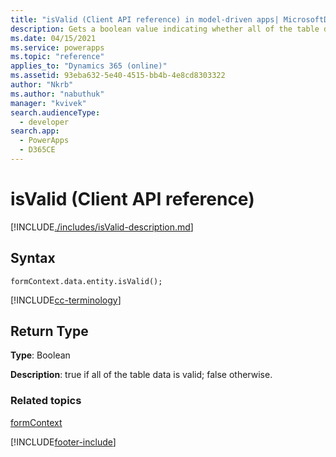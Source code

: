 ```yaml
---
title: "isValid (Client API reference) in model-driven apps| MicrosoftDocs"
description: Gets a boolean value indicating whether all of the table data is valid.
ms.date: 04/15/2021
ms.service: powerapps
ms.topic: "reference"
applies_to: "Dynamics 365 (online)"
ms.assetid: 93eba632-5e40-4515-bb4b-4e8cd8303322
author: "Nkrb"
ms.author: "nabuthuk"
manager: "kvivek"
search.audienceType: 
  - developer
search.app: 
  - PowerApps
  - D365CE
---
```

# isValid (Client API reference)



[!INCLUDE[./includes/isValid-description.md](./includes/isValid-description.md)]

## Syntax

`formContext.data.entity.isValid();`

[!INCLUDE[cc-terminology](../../data-platform/includes/cc-terminology.md)]

## Return Type

**Type**: Boolean

**Description**: true if all of the table data is valid; false otherwise.

### Related topics

[formContext](../../clientapi-form-context.md)



[!INCLUDE[footer-include](../../../../../includes/footer-banner.md)]